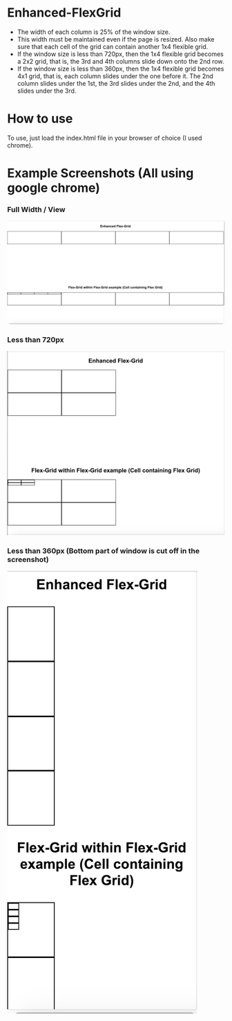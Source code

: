 # Enhanced-FlexGrid

- The width of each column is 25% of the window size.
- This width must be maintained even if the page is resized. Also make sure that each cell of the grid can contain another 1x4 flexible grid.
- If the window size is less than 720px, then the 1x4 flexible grid becomes a 2x2 grid, that is, the 3rd and 4th columns slide down onto the 2nd row.
- If the window size is less than 360px, then the 1x4 flexible grid becomes 4x1 grid, that is, each column slides under the one before it. The 2nd column slides under the 1st, the 3rd slides under the 2nd, and the 4th slides under the 3rd.

# How to use
To use, just load the index.html file in your browser of choice (I used chrome).

# Example Screenshots (All using google chrome)

### Full Width / View

![Alt text](/src/screenshots/full-width.png?raw=true "Full Width")

### Less than 720px 

![Alt text](/src/screenshots/720px.png?raw=true "Less than 720px")

### Less than 360px (Bottom part of window is cut off in the screenshot)

![Alt text](/src/screenshots/360px.png?raw=true "Less than 360px")